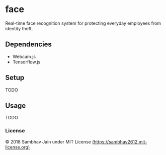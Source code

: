 # face

Real-time face recognition system for protecting everyday employees from identity theft.

## Dependencies

- Webcam.js
- Tensorflow.js

## Setup

TODO

## Usage

TODO

### License

© 2018 Sambhav Jain under MIT License [(https://sambhav2612.mit-license.org)](https://sambhav2612.mit-license.org)